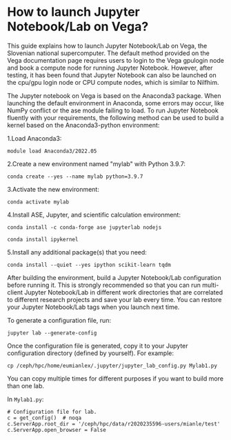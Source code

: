 # How to launch Jupyter Notebook/Lab on Vega?

This guide explains how to launch Jupyter Notebook/Lab on Vega, the Slovenian national supercomputer. The default method provided on the Vega documentation page requires users to login to the Vega gpulogin node and book a compute node for running Jupyter Notebook. However, after testing, it has been found that Jupyter Notebook can also be launched on the cpu/gpu login node or CPU compute nodes, which is similar to Nilfhim.

The Jupyter notebook on Vega is based on the Anaconda3 package. When launching the default environment in Anaconda, some errors may occur, like NumPy conflict or the ase module failing to load. To run Jupyter Notebook fluently with your requirements, the following method can be used to build a kernel based on the Anaconda3-python environment:

1.Load Anaconda3:

`module load Anaconda3/2022.05`

2.Create a new environment named "mylab" with Python 3.9.7:

`conda create --yes --name mylab python=3.9.7`

3.Activate the new environment:

`conda activate mylab`

4.Install ASE, Jupyter, and scientific calculation environment:

`conda install -c conda-forge ase jupyterlab nodejs`

`conda install ipykernel`

5.Install any additional package(s) that you need:

`conda install --quiet --yes ipython scikit-learn tqdm`


After building the environment, build a Jupyter Notebook/Lab configuration before running it. This is strongly recommended so that you can run multi-client Jupyter Notebook/Lab in different work directories that are correlated to different research projects and save your lab every time. You can restore your Jupyter Notebook/Lab tags when you launch next time.

To generate a configuration file, run:

`jupyter lab --generate-config`

Once the configuration file is generated, copy it to your Jupyter configuration directory (defined by yourself). For example:

`cp /ceph/hpc/home/eumianlex/.jupyter/jupyter_lab_config.py Mylab1.py`

You can copy multiple times for different purposes if you want to build more than one lab.

In `Mylab1.py`:
```
# Configuration file for lab.
c = get_config()  # noqa
c.ServerApp.root_dir = '/ceph/hpc/data/r2020235596-users/mianle/test'
c.ServerApp.open_browser = False
```




